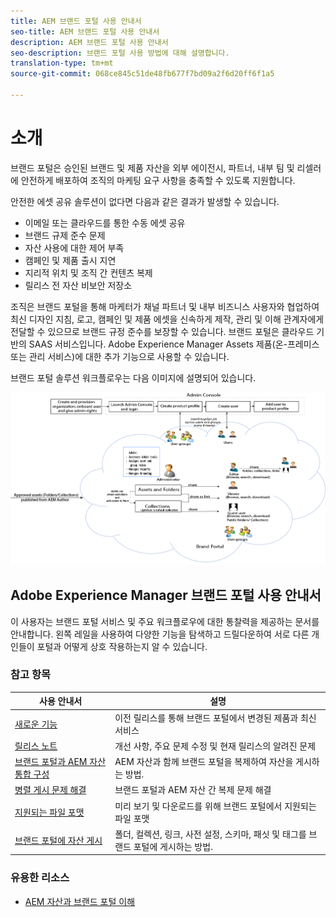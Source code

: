 ```yaml
---
title: AEM 브랜드 포털 사용 안내서
seo-title: AEM 브랜드 포털 사용 안내서
description: AEM 브랜드 포털 사용 안내서
seo-description: 브랜드 포털 사용 방법에 대해 설명합니다.
translation-type: tm+mt
source-git-commit: 068ce845c51de48fb677f7bd09a2f6d20ff6f1a5

---
```



# 소개

브랜드 포털은 승인된 브랜드 및 제품 자산을 외부 에이전시, 파트너, 내부 팀 및 리셀러에 안전하게 배포하여 조직의 마케팅 요구 사항을 충족할 수 있도록 지원합니다.

안전한 에셋 공유 솔루션이 없다면 다음과 같은 결과가 발생할 수 있습니다.

* 이메일 또는 클라우드를 통한 수동 에셋 공유
* 브랜드 규제 준수 문제
* 자산 사용에 대한 제어 부족
* 캠페인 및 제품 출시 지연
* 지리적 위치 및 조직 간 컨텐츠 복제
* 릴리스 전 자산 비보안 저장소

조직은 브랜드 포털을 통해 마케터가 채널 파트너 및 내부 비즈니스 사용자와 협업하여 최신 디자인 지침, 로고, 캠페인 및 제품 에셋을 신속하게 제작, 관리 및 이해 관계자에게 전달할 수 있으므로 브랜드 규정 준수를 보장할 수 있습니다.
브랜드 포털은 클라우드 기반의 SAAS 서비스입니다. Adobe Experience Manager Assets 제품(온-프레미스 또는 관리 서비스)에 대한 추가 기능으로 사용할 수 있습니다.

브랜드 포털 솔루션 워크플로우는 다음 이미지에 설명되어 있습니다.

![](assets/BPWorkflow1.png)

## Adobe Experience Manager 브랜드 포털 사용 안내서

이 사용자는 브랜드 포털 서비스 및 주요 워크플로우에 대한 통찰력을 제공하는 문서를 안내합니다. 왼쪽 레일을 사용하여 다양한 기능을 탐색하고 드릴다운하여 서로 다른 개인들이 포털과 어떻게 상호 작용하는지 알 수 있습니다.

### 참고 항목

| 사용 안내서 | 설명 |
|--- |---|
| [새로운 기능](whats-new.md) | 이전 릴리스를 통해 브랜드 포털에서 변경된 제품과 최신 서비스 |
| [릴리스 노트](brand-portal-release-notes.md) | 개선 사항, 주요 문제 수정 및 현재 릴리스의 알려진 문제 |
| [브랜드 포털과 AEM 자산 통합 구성](https://helpx.adobe.com/experience-manager/6-5/assets/using/brand-portal-configuring-integration.html) | AEM 자산과 함께 브랜드 포털을 복제하여 자산을 게시하는 방법. |
| [병렬 게시 문제 해결](troubleshoot-parallel-publishing.md) | 브랜드 포털과 AEM 자산 간 복제 문제 해결 |
| [지원되는 파일 포맷](brand-portal-supported-formats.md) | 미리 보기 및 다운로드를 위해 브랜드 포털에서 지원되는 파일 포맷 |
| [브랜드 포털에 자산 게시](../TOC.md#publish) | 폴더, 컬렉션, 링크, 사전 설정, 스키마, 패싯 및 태그를 브랜드 포털에 게시하는 방법. |

### 유용한 리소스

* [AEM 자산과 브랜드 포털 이해](https://helpx.adobe.com/experience-manager/kt/assets/using/brand-portal-article-understand.html)
